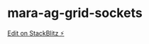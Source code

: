 # mara-ag-grid-sockets

[Edit on StackBlitz ⚡️](https://stackblitz.com/edit/mara-ag-grid-sockets-starter-ey57m6)